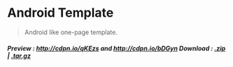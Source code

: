 # Android Template

> Android like one-page template.  

##### **Preview** : http://cdpn.io/qKEzs and http://cdpn.io/bDGyn  **Download** : [.zip](https://github.com/krman009/androidtemplate/zipball/master) | [.tar.gz](https://github.com/krman009/androidtemplate/tarball/master)
